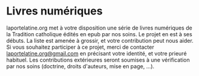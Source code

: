 # Livres numériques
laportelatine.org met à votre disposition une série de livres numériques de la Tradition catholique édités en epub par nos soins. Le projet en est à ses débuts. La liste est amenée à grossir, et votre contribution peut nous aider.
Si vous souhaitez participer à ce projet, merci de contacter laportelatine.org@gmail.com en précisant votre identité, et votre prieuré habituel.
Les contributions extérieures seront soumises à une vérification par nos soins (doctrine, droits d'auteurs, mise en page, ...).
